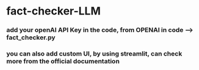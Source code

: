 # fact-checker-LLM
### add your openAI API Key in the code, from OPENAI in code --> fact_checker.py
### you can also add custom UI, by using streamlit, can check more from the official documentation
